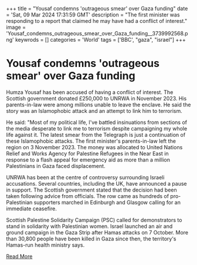 +++
title = "Yousaf condemns 'outrageous smear' over Gaza funding"
date = 'Sat, 09 Mar 2024 17:31:59 GMT'
description = "The first minister was responding to a report that claimed he may have had a conflict of interest."
image = 'Yousaf_condemns_outrageous_smear_over_Gaza_funding__3739992568.png'
keywrods =  []
categories = 'World'
tags = ['BBC', "gaza", "israel"]
+++

# Yousaf condemns 'outrageous smear' over Gaza funding

Humza Yousaf has been accused of having a conflict of interest.
The Scottish government donated £250,000 to UNRWA in November 2023.
His parents-in-law were among millions unable to leave the enclave.
He said the story was an Islamophobic attack and an attempt to link him to terrorism.

He said: <bb>"Most of my political life, I<bb>'ve battled insinuations from sections of the media desperate to link me to terrorism despite campaigning my whole life against it.
The latest smear from the Telegraph is just a continuation of these Islamophobic attacks.
The first minister's parents-in-law left the region on 3 November 2023.
The money was allocated to United Nations Relief and Works Agency for Palestine Refugees in the Near East in response to a flash appeal for emergency aid as more than a million Palestinians in Gaza faced displacement.

UNRWA has been at the centre of controversy surrounding Israeli accusations.
Several countries, including the UK, have announced a pause in support.
The Scottish government stated that the decision had been taken following advice from officials.
The row came as hundreds of pro-Palestinian supporters marched in Edinburgh and Glasgow calling for an immediate ceasefire.

Scottish Palestine Solidarity Campaign (PSC) called for demonstrators to stand in solidarity with Palestinian women.
Israel launched an air and ground campaign in the Gaza Strip after Hamas attacks on 7 October.
More than 30,800 people have been killed in Gaza since then, the territory's Hamas-run health ministry says.


[Read More](https://www.bbc.com/news/articles/cn0d2wnlek2o)
